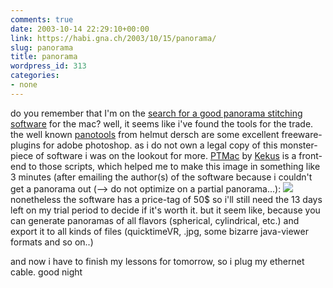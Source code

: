 ```yaml
---
comments: true
date: 2003-10-14 22:29:10+00:00
link: https://habi.gna.ch/2003/10/15/panorama/
slug: panorama
title: panorama
wordpress_id: 313
categories:
- none
---
```


do you remember that I'm on the [ search for a good panorama stitching software](https://habi.gna.ch/blog/archives/000026.html) for the mac?
well, it seems like i've found the tools for the trade.
the well known [panotools](http://www.panoguide.com/software/reviews/panotools_v21.html) from helmut dersch are some excellent freeware-plugins for adobe photoshop. as i do not own a legal copy of this monster-piece of software i was on the lookout for more.
[PTMac](http://www.kekus.com/ptmac/index.html) by [Kekus](http://www.kekus.com/)  is a front-end to those scripts, which helped me to make this image in something like 3 minutes (after emailing the author(s) of the software because i couldn't get a panorama out (--> do not optimize on a partial panorama...):
[![](https://habi.gna.ch/blog/images/kos-tm.jpg)](https://habi.gna.ch/blog/images/kos)
nonetheless the software has a price-tag of 50$ so i'll still need the 13 days left on my trial period to decide if it's worth it. but it seem like, because you can generate panoramas of all flavors (spherical, cylindrical, etc.) and export it to all kinds of files (quicktimeVR, .jpg, some bizarre java-viewer formats and so on..)

and now i have to finish my lessons for tomorrow, so i plug my ethernet cable.  good night
